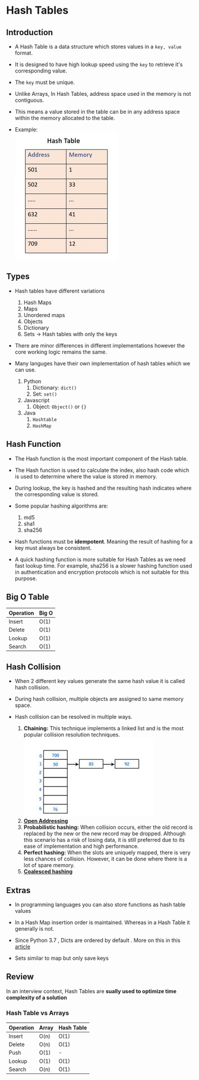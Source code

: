 # Hash Tables

## Introduction

- A Hash Table is a data structure which stores values in a `key, value` format.

- It is designed to have high lookup speed using the `key` to retrieve it's corresponding value.

- The `key` must be unique.

- Unlike Arrays, In Hash Tables, address space used in the memory is not contiguous.

- This means a value stored in the table can be in any address space within the memory allocated to the table.

- Example:  
![hashmap address space](../_images/hashmap.jpg)

## Types

- Hash tables have different variations
    1. Hash Maps
    2. Maps
    3. Unordered maps
    4. Objects
    5. Dictionary
    6. Sets -> Hash tables with only the keys


-  There are minor differences in different implementations however the core working logic remains the same.


- Many languges have their own implementation of hash tables which we can use.

    1. Python
        1. Dictionary: `dict()`
        2. Set: `set()`
    2. Javascript
        1. Object: `Object()` or `{}`
    3. Java
        1. `Hashtable`
        2. `HashMap`


## Hash Function

- The Hash function is the most important component of the Hash table.

- The Hash function is used to calculate the index, also hash code which is used to determine where the value is stored in memory.

- During lookup, the key is hashed and the resulting hash indicates where the corresponding value is stored.

- Some popular hashing algorithms are:
    1. md5
    2. sha1
    3. sha256

- Hash functions must be **idempotent**. Meaning the result of hashing for a key must always be consistent.

- A quick hashing function is more suitable for Hash Tables as we need fast lookup time. For example, sha256 is a slower hashing function used in authentication and encryption protocols which is not suitable for this purpose.

## Big O Table

| Operation | Big O |
|-----------|-------|
| Insert    | O(1)  |
| Delete    | O(1)  |
| Lookup    | O(1)  |
| Search    | O(1)  |


## Hash Collision

- When 2 different key values generate the same hash value it is called hash collision.

- During hash collision, multiple objects are assigned to same memory space.

- Hash collision can be resolved in multiple ways.
    1. **Chaining:** This technique implements a linked list and is the most popular collision resolution techniques. 
          ![hash collision](../_images/hash_collision_chaining.jpg)
    2. **[Open Addressing ](https://www.geeksforgeeks.org/hashing-set-3-open-addressing/)**
    3. **Probabilistic hashing:** When collision occurs, either the old record is replaced by the new or the new record may be dropped. Although this scenario has a risk of losing data, it is still preferred due to its ease of implementation and high performance.
    4. **Perfect hashing:** When the slots are uniquely mapped, there is very less chances of collision. However, it can be done where there is a lot of spare memory.
    5. **[Coalesced hashing](https://www.geeksforgeeks.org/coalesced-hashing/)**

## Extras

- In programming languages you can also store functions as hash table values

- In a Hash Map insertion order is maintained. Whereas in a Hash Table it generally is not.

- Since Python 3.7 , Dicts are ordered by default . More on this in this [article](https://softwaremaniacs.org/blog/2020/02/05/dicts-ordered/en/)


- Sets similar to map but only save keys

## Review

In an interview context, Hash Tables are **sually used to optimize time complexity of a solution**

### Hash Table vs Arrays

| Operation | Array | Hash Table |
|-----------|-------|------------|
| Insert    | O(n)  | O(1)       |
| Delete    | O(n)  | O(1)       |
| Push      | O(1)  | -          |
| Lookup    | O(1)  | O(1)       |
| Search    | O(n)  | O(1)       |